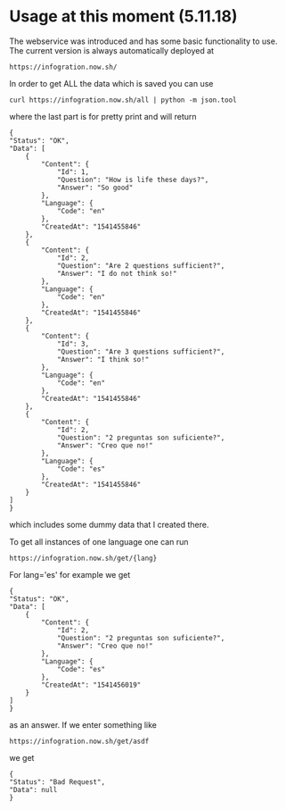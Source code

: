 # Usage at this moment (5.11.18)

The webservice was introduced and has some basic functionality to use.
The current version is always automatically deployed at

    https://infogration.now.sh/

In order to get ALL the data which is saved you can use
    
    curl https://infogration.now.sh/all | python -m json.tool

where the last part is for pretty print and will return

    {
    "Status": "OK",
    "Data": [
        {
            "Content": {
                "Id": 1,
                "Question": "How is life these days?",
                "Answer": "So good"
            },
            "Language": {
                "Code": "en"
            },
            "CreatedAt": "1541455846"
        },
        {
            "Content": {
                "Id": 2,
                "Question": "Are 2 questions sufficient?",
                "Answer": "I do not think so!"
            },
            "Language": {
                "Code": "en"
            },
            "CreatedAt": "1541455846"
        },
        {
            "Content": {
                "Id": 3,
                "Question": "Are 3 questions sufficient?",
                "Answer": "I think so!"
            },
            "Language": {
                "Code": "en"
            },
            "CreatedAt": "1541455846"
        },
        {
            "Content": {
                "Id": 2,
                "Question": "2 preguntas son suficiente?",
                "Answer": "Creo que no!"
            },
            "Language": {
                "Code": "es"
            },
            "CreatedAt": "1541455846"
        }
    ]
    }


which includes some dummy data that I created there.

To get all instances of one language one can run

    https://infogration.now.sh/get/{lang}

For lang='es' for example we get

    {
    "Status": "OK",
    "Data": [
        {
            "Content": {
                "Id": 2,
                "Question": "2 preguntas son suficiente?",
                "Answer": "Creo que no!"
            },
            "Language": {
                "Code": "es"
            },
            "CreatedAt": "1541456019"
        }
    ]
    }

as an answer. If we enter something like

    https://infogration.now.sh/get/asdf

we get

    {
    "Status": "Bad Request",
    "Data": null
    }
